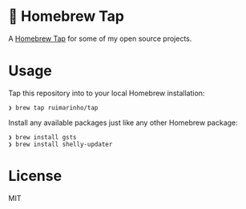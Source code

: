 # 🍻 Homebrew Tap

A [Homebrew Tap](https://docs.brew.sh/Taps) for some of my open source projects.

# Usage

Tap this repository into to your local Homebrew installation:

```shell
❯ brew tap ruimarinho/tap
```

Install any available packages just like any other Homebrew package:

```shell
❯ brew install gsts
❯ brew install shelly-updater
```

# License

MIT
